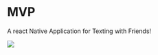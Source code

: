 # MVP

A react Native Application for Texting with Friends!

<img src="images/NativeHomeScreen.PNG"/>
